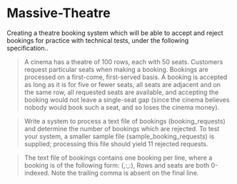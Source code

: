 Massive-Theatre
===============

Creating a theatre booking system which will be able to accept and reject bookings for practice with technical tests, under the following specification..

>A cinema has a theatre of 100 rows, each with 50 seats. Customers request particular seats when making a booking.
Bookings are processed on a first-come, first-served basis. A booking is accepted as long as it is for five or fewer
seats, all seats are adjacent and on the same row, all requested seats are available, and accepting the booking would
not leave a single-seat gap (since the cinema believes nobody would book such a seat, and so loses the cinema money).


>Write a system to process a text file of bookings (booking_requests) and determine the number of bookings which are
rejected. To test your system, a smaller sample file (sample_booking_requests) is supplied; processing this file should yield 11 rejected requests.



>The text file of bookings contains one booking per line, where a booking is of the following form: (<id>,<index of first seat row>:<index of first seat within row>,<index of last seat row>:<index of last seat within row>), Rows and seats are both 0-indexed. Note the trailing comma is absent on the final line.
